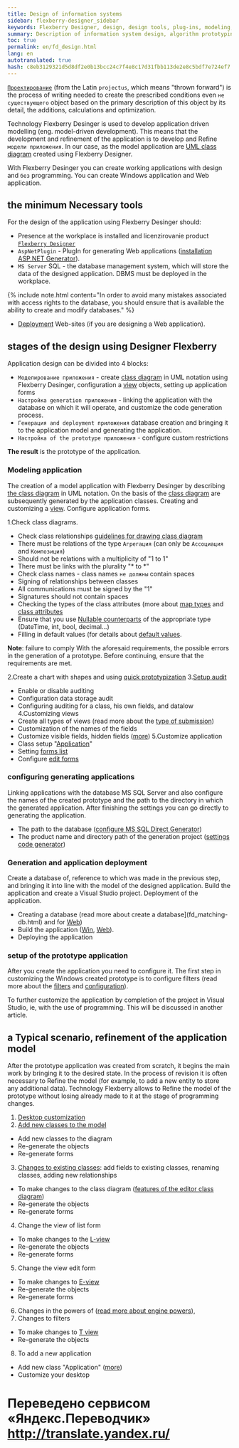```yaml
--- 
title: Design of information systems 
sidebar: flexberry-designer_sidebar 
keywords: Flexberry Designer, design, design tools, plug-ins, modeling, designing, generation, prototype applications, settings, scripts, modifications, UML, stages of application creation 
summary: Description of information system design, algorithm prototyping, the generation of the prototype, application configuration, prototype machining is required 
toc: true 
permalink: en/fd_design.html 
lang: en 
autotranslated: true 
hash: c8eb3129321d5d8df2e0b13bcc24c7f4e8c17d31fbb113de2e8c5bdf7e724ef7 
--- 
```


[`Проектирование`](fd_definition-design.html) (from the Latin `projectus`, which means "thrown forward") is the process of writing needed to create the prescribed conditions even `не существующего` object based on the primary description of this object by its detail, the additions, calculations and optimization. 

Technology Flexberry Desinger is used to develop application driven modelling (eng. model-driven development). This means that the development and refinement of the application is to develop and Refine `модели приложения`. In our case, as the model application are [UML class diagram](fd_class-diagram.html) created using Flexberry Designer. 

With Flexberry Desinger you can create working applications with design and `без` programming. You can create Windows application and Web application. 

## the minimum Necessary tools 

For the design of the application using Flexberry Desinger should: 

* Presence at the workplace is installed and licenzirovanie product [`Flexberry Designer`](http://flexberry.ru) 
* `AspNetPlugin` - PlugIn for generating Web applications ([installation ASP.NET Generator](fa_asp-net-generator.html)). 
* `MS Server` SQL - the database management system, which will store the data of the designed application. DBMS must be deployed in the workplace. 

{% include note.html content="In order to avoid many mistakes associated with access rights to the database, you should ensure that is available the ability to create and modify databases." %} 

* [Deployment](gbt_deployment.html) Web-sites (if you are designing a Web application). 

## stages of the design using Designer Flexberry 

Application design can be divided into 4 blocks: 
* `Моделирование приложения` - create [class diagram](fd_class-diagram.html) in UML notation using Flexberry Desinger, configuration a [view](fd_view-definition.html) objects, setting up application forms 
* `Настройка generation приложения` - linking the application with the database on which it will operate, and customize the code generation process.
* `Генерация and deployment приложения` database creation and bringing it to the application model and generating the application. 
* `Настройка of the prototype приложения` - configure custom restrictions 

**The result** is the prototype of the application. 

### Modeling application 

The creation of a model application with Flexberry Desinger by describing [the class diagram](fd_class-diagram.html) in UML notation. On the basis of the [class diagram](fd_class-diagram.html) are subsequently generated by the application classes. Creating and customizing a [view](fd_view-definition.html). Configure application forms. 

1.Check class diagrams. 
* Check class relationships [guidelines for drawing class diagram](fo_masters-details.html) 
* There must be relations of the type `Агрегация` (can only be `Ассоциация` and `Композиция`) 
* Should not be relations with a multiplicity of "1 to 1" 
* There must be links with the plurality "* to *" 
* Check class names - class names `не должны` contain spaces 
* Signing of relationships between classes 
* All communications must be signed by the "1" 
* Signatures should not contain spaces 
* Checking the types of the class attributes (more about [map types](fd_types-map.html) and [class attributes](fo_attributes-class-data.html) 
* Ensure that you use [Nullable counterparts](fd_nullable-types.html) of the appropriate type (DateTime, int, bool, decimal...) 
* Filling in default values (for details about [default values](fo_features-dafault-value.html). 

**Note**: failure to comply With the aforesaid requirements, the possible errors in the generation of a prototype. Before continuing, ensure that the requirements are met. 

2.Create a chart with shapes and using [quick prototypization](fd_using-quick-prototyping.html) 
3.[Setup audit](fo_audit-setup.html) 
* Enable or disable auditing 
* Configuration data storage audit 
* Configuring auditing for a class, his own fields, and datalow 
4.Customizing views 
* Create all types of views (read more about the [type of submission](fd_view-types.html)) 
* Customization of the names of the fields 
* Customize visible fields, hidden fields ([more](fd_hidden-properties-view.html)) 
5.Customize application 
* Class setup "[Application](fd_application.html)" 
* Setting [forms list](fd_listform.html) 
* Configure [edit forms](fd_editform.html) 

### configuring generating applications 

Linking applications with the database MS SQL Server and also configure the names of the created prototype and the path to the directory in which the generated application. After finishing the settings you can go directly to generating the application. 

* The path to the database ([configure MS SQL Direct Generator](fd_configure-ms-sql-generator.html)) 
* The product name and directory path of the generation project ([settings code generator](fd_project-customization.html)) 

### Generation and application deployment 

Create a database of, reference to which was made in the previous step, and bringing it into line with the model of the designed application. Build the application and create a Visual Studio project. Deployment of the application. 

* Creating a database (read more about create a database](fd_matching-db.html) and for [Web](fa_asp-net-generator.html)) 
* Build the application ([Win](fw_flexberry-winforms-case-plugin.html), [Web](fa_asp-net-generator.html)). 
* Deploying the application 

### setup of the prototype application 

After you create the application you need to configure it. The first step in customizing the Windows created prototype is to configure filters (read more about the [filters](fw_filtersand-limits.html) and [configuration](fw_filter-example.html)). 

To further customize the application by completion of the project in Visual Studio, ie, with the use of programming. This will be discussed in another article. 

## a Typical scenario, refinement of the application model 

After the prototype application was created from scratch, it begins the main work by bringing it to the desired state. In the process of revision it is often necessary to Refine the model (for example, to add a new entity to store any additional data). Technology Flexberry allows to Refine the model of the prototype without losing already made to it at the stage of programming changes. 

1. [Desktop customization](fw_app-desktop.html) 
2. [Add new classes to the model](fd_change-model.html) 
* Add new classes to the diagram 
* Re-generate the objects 
* Re-generate forms 
3. [Changes to existing classes](fd_change-model.html): add fields to existing classes, renaming classes, adding new relationships 
* To make changes to the class diagram ([features of the editor class diagram](fd_class-diagram-editor-features-work.html)) 
* Re-generate the objects 
* Re-generate forms 
4. Change the view of list form 
* To make changes to the [L-view](fd_l-view.html) 
* Re-generate the objects 
* Re-generate forms 
5. Change the view edit form 
* To make changes to [E-view](fd_e-view.html) 
* Re-generate the objects 
* Re-generate forms 
6. Changes in the powers of ([read more about engine powers](efs_right-manager-module.html)), 
7. Changes to filters 
* To make changes to [T view](fd_t-view.html) 
* Re-generate the objects 
8. To add a new application 
* Add new class "Application" ([more](fw_several-classes-single-stage.html)) 
* Customize your desktop 



 # Переведено сервисом «Яндекс.Переводчик» http://translate.yandex.ru/